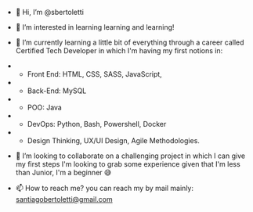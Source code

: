 - 👋 Hi, I’m @sbertoletti

- 👀 I’m interested in learning learning and learning!

- 🌱 I’m currently learning a little bit of everything through a career
called Certified Tech Developer in which I'm having my first notions in:
- - Front End: HTML, CSS, SASS, JavaScript,
- - Back-End: MySQL
- - POO: Java
- - DevOps: Python, Bash, Powershell, Docker
- - Design Thinking, UX/UI Design, Agile Methodologies.

- 💞️ I’m looking to collaborate on a challenging project in which I can give my first steps
I'm looking to grab some experience given that I'm less than Junior, I'm a beginner 😅

- 📫 How to reach me? you can reach my by mail mainly:
santiagobertoletti@gmail.com

<!---
sbertoletti/sbertoletti is a ✨ special ✨ repository because its `README.md` (this file) appears on your GitHub profile.
You can click the Preview link to take a look at your changes.
--->
